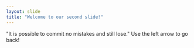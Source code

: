 ```yaml
---
layout: slide
title: "Welcome to our second slide!"
---
```

"It is possible to commit no mistakes and still lose." 
Use the left arrow to go back!
